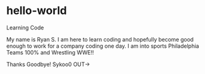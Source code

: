 # hello-world
Learning Code

My name is Ryan S. I am here to learn coding and hopefully become good enough to work for a company coding one day.
I am into sports Philadelphia Teams 100% and Wrestling WWE!!

Thanks Goodbye!
Sykoo0 OUT->
